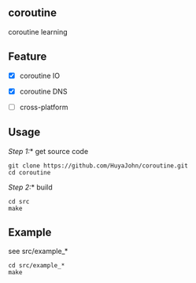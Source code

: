 ## coroutine

coroutine learning

## Feature
- [x] coroutine IO
- [x] coroutine DNS
- [ ] cross-platform


## Usage

*Step 1:** get source code
```
git clone https://github.com/HuyaJohn/coroutine.git
cd coroutine
```

*Step 2:** build
```
cd src
make
```
## Example

see src/example_*
```
cd src/example_*
make
```
